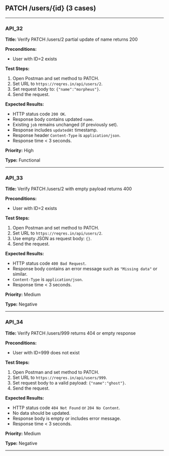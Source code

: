 ## PATCH /users/{id} (3 cases)

---

### API_32  
**Title:** Verify PATCH /users/2 partial update of name returns 200  

**Preconditions:**  
- User with ID=2 exists  

**Test Steps:**  
1. Open Postman and set method to PATCH.  
2. Set URL to `https://reqres.in/api/users/2`.  
3. Set request body to: `{"name":"morpheus"}`.  
4. Send the request.  

**Expected Results:**  
- HTTP status code `200 OK`.  
- Response body contains updated `name`.  
- Existing `job` remains unchanged (if previously set).  
- Response includes `updatedAt` timestamp.  
- Response header `Content-Type` is `application/json`.  
- Response time < 3 seconds.  

**Priority:** High  

**Type:** Functional  

---

### API_33  
**Title:** Verify PATCH /users/2 with empty payload returns 400  

**Preconditions:**  
- User with ID=2 exists  

**Test Steps:**  
1. Open Postman and set method to PATCH.  
2. Set URL to `https://reqres.in/api/users/2`.  
3. Use empty JSON as request body: `{}`.  
4. Send the request.  

**Expected Results:**  
- HTTP status code `400 Bad Request`.  
- Response body contains an error message such as `"Missing data"` or similar.  
- `Content-Type` is `application/json`.  
- Response time < 3 seconds.  

**Priority:** Medium  

**Type:** Negative  

---

### API_34  
**Title:** Verify PATCH /users/999 returns 404 or empty response  

**Preconditions:**  
- User with ID=999 does not exist  

**Test Steps:**  
1. Open Postman and set method to PATCH.  
2. Set URL to `https://reqres.in/api/users/999`.  
3. Set request body to a valid payload: `{"name":"ghost"}`.  
4. Send the request.  

**Expected Results:**  
- HTTP status code `404 Not Found` or `204 No Content`.  
- No data should be updated.  
- Response body is empty or includes error message.  
- Response time < 3 seconds.  

**Priority:** Medium  

**Type:** Negative 

---